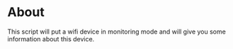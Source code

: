 # About
This script will put a wifi device in monitoring mode and will give you some information about this device. 


